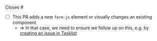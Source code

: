 <!--

Thanks for creating this pull request!

Please make sure to link the issue you are closing as "Closes #issueNr". 
This helps us to understand the context of this PR.

-->

Closes #

- [ ] This PR adds a new `form-js` element or visually changes an existing component.
  * => In that case, we need to ensure we follow up on this, e.g. by [creating an issue in Tasklist](https://github.com/camunda/tasklist/issues/new/choose)
